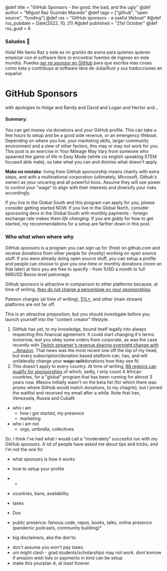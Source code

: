 @def title = "GitHub Sponsors - the good, the bad, and the ugly"
@def author = "Miguel Raz Guzmán Macedo"
@def tags = ["github", "open source", "funding"]
@def rss = "GitHub sponsors - a useful lifeboat"
#@def rss_pubdate = Date(2022, 10, 21)
#@def published = "21st October"
@def rss_guid = 6

### Saludos 👋 

Hola! Me llamo Raz y este es mi granito de arena para quienes quieren empezar con el software libre (o encontrar fuentes de ingreso en este mundo). Puedes [ser mi sponsor en GitHub](https://github.com/sponsors/miguelraz/) para que escriba más cosas como esta y contribuya al software libre de Julia/Rust y sus traducciones en español.

# GitHub Sponsors 

with apologies to Holge and Randy and David and Logan and Hector and...

#### Summary:
You can get money via donations and your GitHub profile. This can take a few hours to setup and be a good side revenue, or an emergency lifeboat. Depending on where you live, your marketing skills, larger community environment and a slew of other factors, this may or may not work for you. This post is an exercise in Your Mileage May Vary from someone who spawned the game of life in Easy Mode (white cis english speaking STEM focused able male), so take what you can and dismiss what doesn't apply.

**Make no mistake**: living from GitHub sponsorship means charity with extra steps, and with a multinational corporation (ultimately, Microsoft, Github's owner) as your uncaring and all powerful boss. Assume they will use power to control your "wage" to align with their interests and diversify your risks accordingly.

If you live in the Global South and this program can apply for you, please consider getting started NOW. If you live in the Global North, consider sponsoring devs in the Global South with monthly payments - foreign exchange rate makes them *life changing*. If you are giddy for how to get started, my recommendations for a setup are farther down in this post.



### Who what when where why

GitHub sponsors is a program you can sign up for (free) on github.com and receive donations from other people for (mostly) working on open source stuff. If you were already doing open source stuff, you can setup a profile and people can choose to give you one-time or monthly donations (more on that later) at tiers you are free to specify - from 1USD a month to full 666USD Bezos level patronage.

Github sponsors is attractive in comparison to other platforms because, at time of writing, [they do not charge a percentage on your sponsorships](https://docs.github.com/en/sponsors/getting-started-with-github-sponsors/about-github-sponsors). 

Patreon charges (at time of writing), [5%+](https://support.patreon.com/hc/en-us/articles/204606125-My-earnings-fees-founding-creator-), and other (main stream) platforms are not far off. 

This is an attractive proposition, but you should investigate before you launch yourself into the "content creator" lifestyle.

1. GitHub has yet, to my knowledge, bound itself legally into always respecting this financial agreement. It could start changing it's terms tomorrow, lest you obey some orders from corporate, as was the case recently with [Twitch streamer's revenue sharing overnight change with ...Amazon](https://techcrunch.com/2022/09/21/twitch-subcription-revenue-share-changes/). That news was the most recent one off the top of my head, but every subscription/donation based platform can, has, and will unilaterally change your ~~wage split~~donations how they see fit. 
2. This doesn't apply to every country. At time of writing, [68 regions can qualify for sponsorships](https://github.com/sponsors#countries) of which, sadly, I only count 4 African countries, for a "global" program that has been running for almost 3 years now. Mexico initially wasn't on the beta list (for which there was promo where GitHub would match donations, to my chagrin), but I joined the waitlist and received my email after a while. Note that Iran, Venezuela, Russia and CubaN



- who i am
  - how i got started, my presence
  - marketing  
- who i am not
  - orgs, umbrella, collectives


So. I think I've had what I would call a "moderately" succesful run with my GitHub sponsors. A lot of people have asked me about tips and tricks, and I'm not the one for 

- what sponsors is
how it works

- how to setup your profile
- 
  - 
- countries, bans, availability
- taxes

- Dos 
* public presence: famous code, repos, books, talks, online presence (pandemic podcasts, community building)*  

- big disclaimers, aka the don'ts:
* don't assume you won't pay taxes. 
* uni might clash - grad students/scholarships may not work. dont knmow if amazon wish lists or payments in kind can be setup
* make this yourplan A, at least forever.
